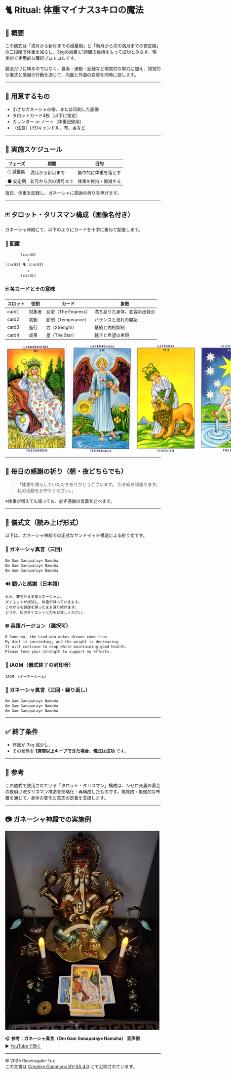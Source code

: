 # 🐈 Ritual: 体重マイナス3キロの魔法

## 🌟 概要
この儀式は「満月から新月までの減量期」と「新月から次の満月までの安定期」の二段階で体重を減らし、3kgの減量と1週間の維持をもって成功とみなす、現実的で実用的な魔術プロトコルです。

魔法だけに頼るのではなく、食事・運動・記録など現実的な努力に加え、視覚的な儀式と感謝の行動を通じて、内面と外面の変容を同時に促します。

---

## 🧰 用意するもの
- 小さなガネーシャの像、または印刷した画像
- タロットカード4枚（以下に指定）
- カレンダー or ノート（体重記録用）
- （任意）LEDキャンドル、布、香など

---

## 📆 実施スケジュール
| フェーズ | 期間 | 目的 |
|----------|------|------|
| 🌕 減量期 | 満月から新月まで | 集中的に体重を落とす |
| 🌑 安定期 | 新月から次の満月まで | 体重を維持・微減する |

毎日、体重を記録し、ガネーシャに感謝の祈りを捧げます。

---

## 🃏 タロット・タリスマン構成（画像名付き）
ガネーシャ神殿にて、以下のようにカードを十字に重ねて配置します。

### 🔲 配置
```
       [card4]
          ↑
[card2] 🐈 [card3]
          ↓
       [card1]
```

### 🃏 各カードとその意味
| スロット | 役割 | カード | 象徴 |
|------|------|--------|------|
| card1 | 対象者 | 女帝（The Empress） | 満ち足りた身体。変容の出発点 |
| card2 | 初動   | 節制（Temperance） | バランスと流れの開始 |
| card3 | 進行   | 力（Strength） | 継続と内的抑制 |
| card4 | 成果   | 星（The Star） | 軽さと希望の実現 |

<div style="display: flex; gap: 10px;">
  <img src="card_0001.jpg" width="200">
  <img src="card_0002.jpg" width="200">
  <img src="card_0003.jpg" width="200">
  <img src="card_0004.jpg" width="200">
</div>

---

## 🙏 毎日の感謝の祈り（朝・夜どちらでも）
> 「体重を減らしていただきありがとうございます。
> 引き続き頑張ります。
> 私の活動をお守りください。」

※体重が増えても減っても、必ず感謝の言葉を述べます。

---

## 🌊 儀式文（読み上げ形式）
以下は、ガネーシャ神殿での正式なサンドイッチ構造による祈り文です。

### 🎵 ガネーシャ真言（三回）
```
Om Gam Ganapataye Namaha
Om Gam Ganapataye Namaha
Om Gam Ganapataye Namaha
```

### 🔊 願いと感謝（日本語）
```
おお、夢を叶える神ガネーシャよ。
ダイエットが成功し、体重が減っていきます。
これからも健康を保ったまま減り続けます。
どうか、私のダイエットに力をお貸しください。
```

### 🌐 英語バージョン（選択可）
```
O Ganesha, the Load who makes dreams come true.
My diet is succeeding, and the weight is decreasing.
It will continue to drop while maintaining good health.
Please lend your strength to support my efforts.
```

### 🎵 IAOM（儀式終了の封印音）
```
IAOM　（イーアーオーム）
```

### 🎵 ガネーシャ真言（三回・繰り返し）
```
Om Gam Ganapataye Namaha
Om Gam Ganapataye Namaha
Om Gam Ganapataye Namaha
```

---

## ✅ 終了条件
- 体重が 3kg 減少し、
- その状態を **1週間以上キープできた場合、儀式は成功** です。

---

## 📜 参考
この儀式で使用されている「タロット・タリスマン」構成は、シセロ夫妻の黄金の夜明け流タリスマン構造を簡略化・再構成したものです。視覚的・象徴的な布置を通じて、身体の変化と意志の定着を支援します。

---

## 📷 ガネーシャ神殿での実施例

<img src="ganesha-diet.jpg" width="500">

🎧 **参考：ガネーシャ真言（Om Gam Ganapataye Namaha） 音声例**  
▶️ [YouTubeで聞く](https://www.youtube.com/watch?v=e4GljJzSiAQ)  

---

© 2025 Ravensgate-Tux  
この文書は [Creative Commons BY-SA 4.0](https://creativecommons.org/licenses/by-sa/4.0/deed.ja) にて公開されています。
